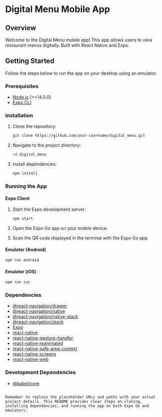# Digital Menu Mobile App

## Overview

Welcome to the Digital Menu mobile app! This app allows users to view restaurant menus digitally. Built with React Native and Expo.

## Getting Started

Follow the steps below to run the app on your desktop using an emulator.

### Prerequisites

- [Node.js](https://nodejs.org/) (>=14.0.0)
- [Expo CLI](https://docs.expo.dev/get-started/installation/)

### Installation

1. Clone the repository:

   ```bash
   git clone https://github.com/your-username/digital_menu.git
   ```

2. Navigate to the project directory:

   ```bash
   cd digital_menu
   ```

3. Install dependencies:

   ```bash
   npm install
   ```

### Running the App

#### Expo Client

1. Start the Expo development server:

   ```bash
   npm start
   ```

2. Open the Expo Go app on your mobile device.
3. Scan the QR code displayed in the terminal with the Expo Go app.

#### Emulator (Android)

```bash
npm run android
```

#### Emulator (iOS)

```bash
npm run ios
```

### Dependencies

- [@react-navigation/drawer](https://reactnavigation.org/docs/drawer-navigator/)
- [@react-navigation/native](https://reactnavigation.org/docs/getting-started/)
- [@react-navigation/native-stack](https://reactnavigation.org/docs/stack-navigator/)
- [@react-navigation/stack](https://reactnavigation.org/docs/stack-navigator/)
- [Expo](https://docs.expo.dev/)
- [react-native](https://reactnative.dev/)
- [react-native-gesture-handler](https://docs.swmansion.com/react-native-gesture-handler/docs/)
- [react-native-reanimated](https://docs.swmansion.com/react-native-reanimated/docs/)
- [react-native-safe-area-context](https://github.com/th3rdwave/react-native-safe-area-context)
- [react-native-screens](https://github.com/software-mansion/react-native-screens)
- [react-native-web](https://github.com/necolas/react-native-web)

### Development Dependencies

- [@babel/core](https://babeljs.io/docs/en/babel-core)

```

Remember to replace the placeholder URLs and paths with your actual project details. This README provides clear steps on cloning, installing dependencies, and running the app on both Expo Go and emulators.
